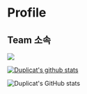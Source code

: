 # Profile

## Team 소속

 <img width="{1024}" src="{https://user-images.githubusercontent.com/6614912/148776373-4e4d769f-603f-4cbf-8257-616502fead31.png}"/>



 [![Duplicat's github stats](https://github-readme-stats.vercel.app/api?username=dskim9752)](https://github.com/anuraghazra/github-readme-stats)
 
 
 
 ![Duplicat's GitHub stats](https://github-readme-stats.vercel.app/api?username=dskim9752&show_icons=true&theme=radical)
